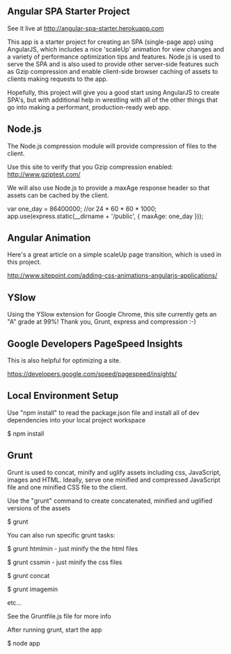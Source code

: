 
Angular SPA Starter Project
------------------

See it live at http://angular-spa-starter.herokuapp.com

This app is a starter project for creating an SPA (single-page app) using AngularJS, which includes a nice 'scaleUp' animation for view changes and a variety of performance optimization tips and features. Node.js is used to serve the SPA and is also used to provide other server-side features such as Gzip compression and enable client-side browser caching of assets to clients making requests to the app. 

Hopefully, this project will give you a good start using AngularJS to create SPA's, but with additional help in wrestling with all of the other things that go into making a performant, production-ready web app.


Node.js
-------------------

The Node.js compression module will provide compression of files to the client. 

Use this site to verify that you Gzip compression enabled: http://www.gziptest.com/

We will also use Node.js to provide a maxAge response header so that assets can be cached by the client.

var one_day = 86400000; //or 24 * 60 * 60 * 1000;
app.use(express.static(__dirname + '/public', { maxAge: one_day }));

Angular Animation
------------------

Here's a great article on a simple scaleUp page transition, which is used in this project.

http://www.sitepoint.com/adding-css-animations-angularjs-applications/


YSlow
------------------
Using the YSlow extension for Google Chrome, this site currently gets an "A" grade at 99%! Thank you, Grunt, express and compression :-)


Google Developers PageSpeed Insights
------------------
This is also helpful for optimizing a site.

https://developers.google.com/speed/pagespeed/insights/



Local Environment Setup
------------------
Use "npm install" to read the package.json file and install all of dev dependencies into your local project workspace

$ npm install


Grunt
-------------------

Grunt is used to concat, minify and uglify assets including css, JavaScript, images and HTML. Ideally, serve one minified and compressed JavaScript file and one minified CSS file to the client. 

Use the "grunt" command to create concatenated, minified and uglified versions of the assets 

$ grunt 

You can also run specific grunt tasks:

$ grunt htmlmin - just minify the the html files

$ grunt cssmin - just minify the css files

$ grunt concat

$ grunt imagemin

etc...

See the Gruntfile.js file for more info


After running grunt, start the app

$ node app




